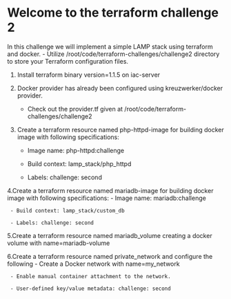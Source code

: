 # **Welcome to the terraform challenge 2**

In this challenge we will implement a simple LAMP stack using terraform and docker.
    - Utilize /root/code/terraform-challenges/challenge2 directory to store your Terraform configuration files.

 1. Install terraform binary version=1.1.5 on iac-server

 2. Docker provider has already been configured using kreuzwerker/docker provider.
     - Check out the provider.tf given at /root/code/terraform-challenges/challenge2

 3. Create a terraform resource named php-httpd-image for building docker image with following specifications:
     - Image name: php-httpd:challenge

     - Build context: lamp_stack/php_httpd

     - Labels: challenge: second

4.Create a terraform resource named mariadb-image for building docker image with following specifications:
     - Image name: mariadb:challenge

     - Build context: lamp_stack/custom_db

     - Labels: challenge: second

5.Create a terraform resource named mariadb_volume creating a docker volume with name=mariadb-volume

6.Create a terraform resource named private_network and configure the following
     - Create a Docker network with name=my_network

     - Enable manual container attachment to the network.

     - User-defined key/value metadata: challenge: second

